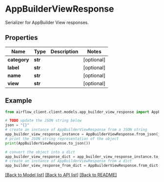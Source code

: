 # AppBuilderViewResponse

Serializer for AppBuilder View responses.

## Properties

Name | Type | Description | Notes
------------ | ------------- | ------------- | -------------
**category** | **str** |  | [optional] 
**label** | **str** |  | [optional] 
**name** | **str** |  | [optional] 
**view** | **str** |  | [optional] 

## Example

```python
from airflow_client.client.models.app_builder_view_response import AppBuilderViewResponse

# TODO update the JSON string below
json = "{}"
# create an instance of AppBuilderViewResponse from a JSON string
app_builder_view_response_instance = AppBuilderViewResponse.from_json(json)
# print the JSON string representation of the object
print(AppBuilderViewResponse.to_json())

# convert the object into a dict
app_builder_view_response_dict = app_builder_view_response_instance.to_dict()
# create an instance of AppBuilderViewResponse from a dict
app_builder_view_response_from_dict = AppBuilderViewResponse.from_dict(app_builder_view_response_dict)
```
[[Back to Model list]](../README.md#documentation-for-models) [[Back to API list]](../README.md#documentation-for-api-endpoints) [[Back to README]](../README.md)


